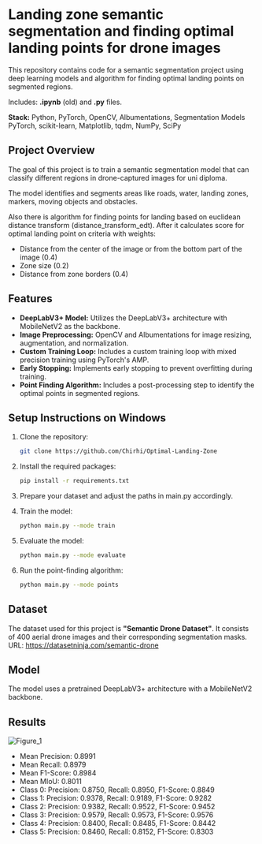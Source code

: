 # Landing zone semantic segmentation and finding optimal landing points for drone images
This repository contains code for a semantic segmentation project using deep learning models and algorithm for finding optimal landing points on segmented regions.

Includes: **.ipynb** (old) and **.py** files.

**Stack:** Python, PyTorch, OpenCV, Albumentations, Segmentation Models PyTorch, scikit-learn, Matplotlib, tqdm, NumPy, SciPy

## Project Overview
The goal of this project is to train a semantic segmentation model that can classify different regions in drone-captured images for uni diploma. 

The model identifies and segments areas like roads, water, landing zones, markers, moving objects and obstacles.

Also there is algorithm for finding points for landing based on euclidean distance transform (distance_transform_edt). After it calculates score for optimal landing point on criteria with weights:
- Distance from the center of the image or from the bottom part of the image (0.4)
- Zone size (0.2)
- Distance from zone borders (0.4)

## Features

- **DeepLabV3+ Model:** Utilizes the DeepLabV3+ architecture with MobileNetV2 as the backbone.
- **Image Preprocessing:** OpenCV and Albumentations for image resizing, augmentation, and normalization.
- **Custom Training Loop:** Includes a custom training loop with mixed precision training using PyTorch's AMP.
- **Early Stopping:** Implements early stopping to prevent overfitting during training.
- **Point Finding Algorithm:** Includes a post-processing step to identify the optimal points in segmented regions.

## Setup Instructions on Windows

1. Clone the repository:
   ```bash
   git clone https://github.com/Chirhi/Optimal-Landing-Zone
   
2. Install the required packages:
    ```bash
    pip install -r requirements.txt

3. Prepare your dataset and adjust the paths in main.py accordingly.
   
4. Train the model:
    ```bash
    python main.py --mode train

5. Evaluate the model:
    ```bash
    python main.py --mode evaluate

6. Run the point-finding algorithm:
    ```bash
    python main.py --mode points

## Dataset
The dataset used for this project is **"Semantic Drone Dataset"**. It consists of 400 aerial drone images and their corresponding segmentation masks.
URL: https://datasetninja.com/semantic-drone

## Model
The model uses a pretrained DeepLabV3+ architecture with a MobileNetV2 backbone.

## Results

![Figure_1](https://github.com/user-attachments/assets/d540e55d-c8f4-403a-92fd-80bb4fe96835)

- Mean Precision: 0.8991
- Mean Recall: 0.8979
- Mean F1-Score: 0.8984
- Mean MIoU: 0.8011
- Class 0: Precision: 0.8750, Recall: 0.8950, F1-Score: 0.8849
- Class 1: Precision: 0.9378, Recall: 0.9189, F1-Score: 0.9282
- Class 2: Precision: 0.9382, Recall: 0.9522, F1-Score: 0.9452
- Class 3: Precision: 0.9579, Recall: 0.9573, F1-Score: 0.9576
- Class 4: Precision: 0.8400, Recall: 0.8485, F1-Score: 0.8442
- Class 5: Precision: 0.8460, Recall: 0.8152, F1-Score: 0.8303
